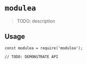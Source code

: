 # `modulea`

> TODO: description

## Usage

```
const modulea = require('modulea');

// TODO: DEMONSTRATE API
```
